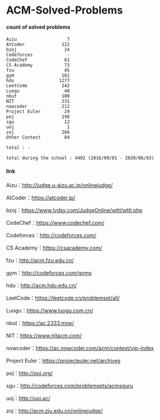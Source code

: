﻿# ACM-Solved-Problems

#### count of solved problems
	Aizu                   7
	AtCoder              122
	bzoj                  24
	Codeforces             -
	CodeChef              61
	CS Academy            73
	fzu                   45
	gym                  161
	hdu                 1277
	LeetCode             242
	Luogu                 48
	nbut                 100
	NIT                  231
	nowcoder             212
	Project Euler         29
	poj                  198
	sgu                   12
	uoj                    1
	zoj                  266
	Other Contest         84

`total : -`

`total during the school : 4402 (2016/09/01 - 2020/06/03)`


#### link

Aizu：http://judge.u-aizu.ac.jp/onlinejudge/

AtCoder：https://atcoder.jp/

bzoj：https://www.lydsy.com/JudgeOnline/wttl/wttl.php

CodeChef：https://www.codechef.com/

Codeforces：http://codeforces.com/

CS Academy：https://csacademy.com/

fzu：http://acm.fzu.edu.cn/

gym：http://codeforces.com/gyms

hdu：http://acm.hdu.edu.cn/

LeetCode：https://leetcode.cn/problemset/all/

Luogu：https://www.luogu.com.cn/

nbut：https://ac.2333.moe/

NIT：https://www.nitacm.com/

nowcoder：https://ac.nowcoder.com/acm/contest/vip-index

Project Euler：https://projecteuler.net/archives

poj：http://poj.org/

sgu：http://codeforces.com/problemsets/acmsguru

uoj：http://uoj.ac/

zoj：http://acm.zju.edu.cn/onlinejudge/